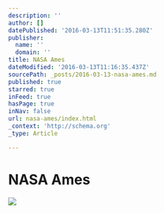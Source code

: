 ```yaml
---
description: ''
author: []
datePublished: '2016-03-13T11:51:35.280Z'
publisher:
  name: ''
  domain: ''
title: NASA Ames
dateModified: '2016-03-13T11:16:35.437Z'
sourcePath: _posts/2016-03-13-nasa-ames.md
published: true
starred: true
inFeed: true
hasPage: true
inNav: false
url: nasa-ames/index.html
_context: 'http://schema.org'
_type: Article

---
```

# NASA Ames
![](https://the-grid-user-content.s3-us-west-2.amazonaws.com/b3a8b454-84cc-4086-afc4-530be8bb59c1.png)
